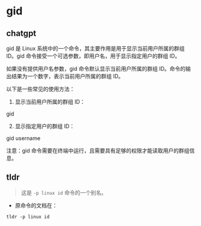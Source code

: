 # gid 
## chatgpt 
gid 是 Linux 系统中的一个命令，其主要作用是用于显示当前用户所属的群组 ID。gid 命令接受一个可选参数，即用户名，用于显示指定用户的群组 ID。

如果没有提供用户名参数，gid 命令默认显示当前用户所属的群组 ID。命令的输出结果为一个数字，表示当前用户所属的群组 ID。

以下是一些常见的使用方法：

1. 显示当前用户所属的群组 ID：

gid

2. 显示指定用户的群组 ID：

gid username

注意：gid 命令需要在终端中运行，且需要具有足够的权限才能读取用户的群组信息。 

## tldr 
 
> 这是 `-p linux id` 命令的一个别名。

- 原命令的文档在：

`tldr -p linux id`
